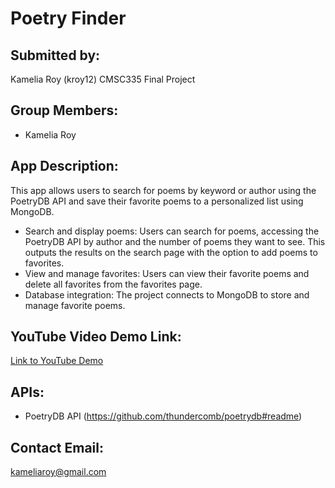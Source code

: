 # Poetry Finder

## Submitted by:
Kamelia Roy (kroy12)
CMSC335 Final Project

## Group Members:
- Kamelia Roy

## App Description:
This app allows users to search for poems by keyword or author using the PoetryDB API and save their favorite poems to a personalized list using MongoDB.

- Search and display poems: Users can search for poems, accessing the PoetryDB API by author and the number of poems they want to see. This  outputs the results on the search page with the option to add poems to favorites.
- View and manage favorites: Users can view their favorite poems and delete all favorites from the favorites page.
- Database integration: The project connects to MongoDB to store and manage favorite poems.



## YouTube Video Demo Link:
[Link to YouTube Demo](https://www.youtube.com)

## APIs:
- PoetryDB API (https://github.com/thundercomb/poetrydb#readme)

## Contact Email:
kameliaroy@gmail.com
